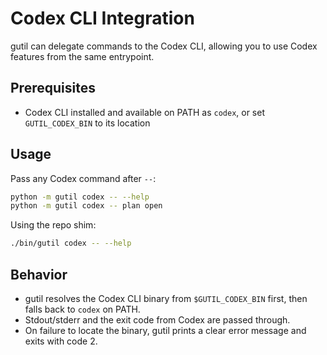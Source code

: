 # Codex CLI Integration

gutil can delegate commands to the Codex CLI, allowing you to use Codex features from the same entrypoint.

## Prerequisites

- Codex CLI installed and available on PATH as `codex`, or set `GUTIL_CODEX_BIN` to its location

## Usage

Pass any Codex command after `--`:

```sh
python -m gutil codex -- --help
python -m gutil codex -- plan open
```

Using the repo shim:

```sh
./bin/gutil codex -- --help
```

## Behavior

- gutil resolves the Codex CLI binary from `$GUTIL_CODEX_BIN` first, then falls back to `codex` on PATH.
- Stdout/stderr and the exit code from Codex are passed through.
- On failure to locate the binary, gutil prints a clear error message and exits with code 2.

